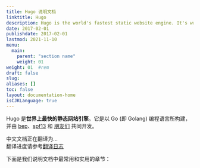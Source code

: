 ```yaml
---
title: Hugo 说明文档
linktitle: Hugo
description: Hugo is the world's fastest static website engine. It's written in Go (aka Golang) and developed by bep, spf13 and friends.
date: 2017-02-01
publishdate: 2017-02-01
lastmod: 2021-11-10
menu:
  main:
    parent: "section name"
    weight: 01
weight: 01	#rem
draft: false
slug:
aliases: []
toc: false
layout: documentation-home
isCJKLanguage: true
---
```

Hugo 是**世界上最快的静态网站引擎**。它是以 Go (即 Golang) 编程语言所构建，并由 [bep](https://github.com/bep)、[spf13](https://github.com/spf13) 和 [朋友们](https://github.com/gohugoio/hugo/graphs/contributors) 共同开发。

中文文档正在翻译为...  
翻译进度请参考[翻译日志](/zh/maintenance/translate/)

下面是我们说明文档中最常用和实用的章节：
